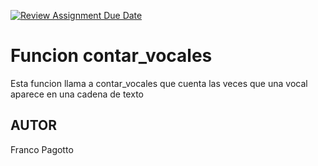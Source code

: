 [![Review Assignment Due Date](https://classroom.github.com/assets/deadline-readme-button-24ddc0f5d75046c5622901739e7c5dd533143b0c8e959d652212380cedb1ea36.svg)](https://classroom.github.com/a/95SjdgC7)

# Funcion contar_vocales
Esta funcion llama a contar_vocales que cuenta las veces que una vocal aparece en una cadena de texto

## AUTOR
 Franco Pagotto
